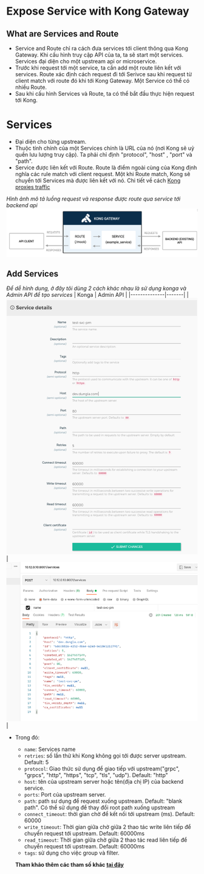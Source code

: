 # Expose Service with Kong Gateway

## What are Services and Route
- Service and Route chỉ ra cách đưa services tới client thông qua Kong Gateway. Khi cấu hình truy cập API của ta, ta sẽ start một services. Services đại diện cho một upstream api or microservice.
- Trước khi request tới một service, ta cần add một route liên kết với services. Route xác định cách request đi tới Serivce sau khi request từ client match với route đó khi tới Kong Gateway. Một Service có thể có nhiều Route.
- Sau khi cấu hình Services và Route, ta có thể bắt đầu thực hiện request tới Kong.

# Services
- Đại diện cho từng upstream.
- Thuộc tính chính của một Services chính là URL của nó (nơi Kong sẽ uỷ quền lưu lượng truy cập). Ta phải chỉ định "protocol", "host" , "port" và "path".
- Service được liên kết với Route. Route là điểm ngoài cùng của Kong định nghĩa các rule match với client request. Một khi Route match, Kong sẽ chuyển tới Services mà được liên kết với nó. Chi tiết về cách [Kong proxies traffic](https://docs.konghq.com/gateway-oss/2.5.x/proxy/) 

*Hình ảnh mô tả luồng request và response được route qua service tới backend api*
![alts](../images/kong5.png)

## Add Services
*Để dễ hình dung, ở đây tôi dùng 2 cách khác nhau là sử dụng konga và Admin API để tạo services*
| Konga | Admin API |
|--------------|-------|
| ![alts](../images/addsvc2.png) | ![alts](../images/addsvc1.png) |

- Trong đó:

  - ```name```: Services name
  - ```retries```: số lần thử khi Kong không gọi tới được server upstream. Default: 5
  - ```protocol```: Giao thức sử dụng để giao tiếp với upstream("grpc", "grpcs", "http", "https", "tcp", "tls", "udp"). Default: "http"
  - ```host```: tên của upstream server hoặc tên(địa chị IP) của backend service.
  - ```ports```: Port của upstream server.
  - ```path```: path sư dụng để request xuống upstream. Default: "blank path". Có thể sử dụng để thay đổi root path xuống upstream
  - ```connect_timeout```: thời gian chờ để kết nối tới upstream (ms). Default: 60000
  - ```write_timeout```: Thời gian giữa chờ giữa 2 thao tác write liên tiếp để chuyển request tới upstream. Default: 60000ms
  - ```read_timeout```: Thời gian giữa chờ giữa 2 thao tác read liên tiếp để chuyển request tới upstream. Default: 60000ms
  - ```tags```: sử dụng cho việc group và filter.
  
  **Tham khảo thêm các tham số khác [tại đây](https://docs.konghq.com/gateway-oss/2.5.x/admin-api/#service-object)**

  
  